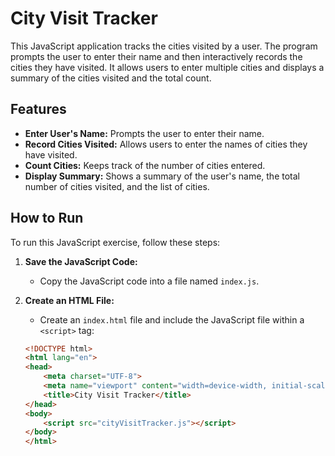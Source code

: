# City Visit Tracker

This JavaScript application tracks the cities visited by a user. The program prompts the user to enter their name and then interactively records the cities they have visited. It allows users to enter multiple cities and displays a summary of the cities visited and the total count.

## Features

- **Enter User's Name:** Prompts the user to enter their name.
- **Record Cities Visited:** Allows users to enter the names of cities they have visited.
- **Count Cities:** Keeps track of the number of cities entered.
- **Display Summary:** Shows a summary of the user's name, the total number of cities visited, and the list of cities.

## How to Run

To run this JavaScript exercise, follow these steps:

1. **Save the JavaScript Code:**
   - Copy the JavaScript code into a file named `index.js`.

2. **Create an HTML File:**
   - Create an `index.html` file and include the JavaScript file within a `<script>` tag:
   ```html
   <!DOCTYPE html>
   <html lang="en">
   <head>
       <meta charset="UTF-8">
       <meta name="viewport" content="width=device-width, initial-scale=1.0">
       <title>City Visit Tracker</title>
   </head>
   <body>
       <script src="cityVisitTracker.js"></script>
   </body>
   </html>
